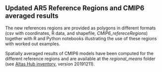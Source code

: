 ## Updated AR5 Reference Regions and CMIP6 averaged results

The new references regions are provided as polygons in different formats (csv with coordinates, R data, and shapefile, *CMIP6_refereceRegions*) together with R and Python notebooks illustrating the use of these regions with worked out examples.

Spatially averaged results of CMIP6 models have been computed for the different reference regions and are available at the *regional_means* folder (see [Altas Hub inventory](https://github.com/SantanderMetGroup/IPCC-Atlas/tree/devel/AtlasHub-inventory), version 20191211). 
